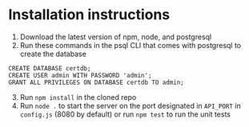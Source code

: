 # Installation instructions

1. Download the latest version of npm, node, and postgresql
2. Run these commands in the psql CLI that comes with postgresql to create the database
```
CREATE DATABASE certdb;
CREATE USER admin WITH PASSWORD 'admin';
GRANT ALL PRIVILEGES ON DATABASE certdb TO admin;
```
3. Run `npm install` in the cloned repo
4. Run `node .` to start the server on the port designated in `API_PORT` in `config.js` (8080 by default) or run `npm test` to run the unit tests

